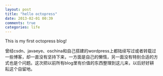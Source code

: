 ```yaml
---
layout: post
title: "hello octopress"
date: 2013-02-01 00:39
comments: true
categories: life
---
```

This is my first octopress blog!
<!-- more -->
曾经csdn、javaeye、oschina和自己搭建的wordpress上都陆续写过或者转载过一些博客，却一直没有坚持下来，一方面是自己的懒惰，另一面没有特别合适的方式也是个问题。这次把以前所有blog里有价值的东西整理到这儿来，以后好好耕耘这个自留地。
